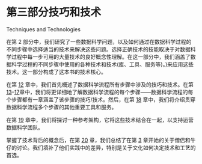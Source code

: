 # 第三部分技巧和技术

Techniques and Technologies

在第 2 部分中，我们研究了一些数据科学问题，以及如何通过在数据科学过程的不同步骤中选择适当的技术来解决这些问题。选择正确技术的技能取决于对数据科学过程中每一步可用的大量技术的良好概念性理解。在这一部分中，我们涵盖了数据科学过程的不同步骤中使用的各种技术和技术(库、工具、服务等)。)来应用这些技术。这一部分构成了这本书的技术核心。

在第 [12](12.html) 章中，我们首先概述了数据科学流程所有步骤中涉及的技巧和技术。在第[13](13.html)–[17](17.html)章中，我们将更详细地了解数据科学流程的每个步骤——数据科学流程的每个步骤都有一章涵盖了该步骤的技巧/技术。然后，在第 [18](18.html) 章中，我们将介绍贯穿数据科学流程多个步骤的其他重要工具和服务。

在第 [19](19.html) 章中，我们将探讨一种参考架构，它将这些技术结合在一起，以支持运营数据科学团队。

掌握了技术背后的概念后，在第 [20](20.html) 章，我们总结了在第 [3](03.html) 章开始的关于僧侣和牛仔的讨论。我们填补了他们实践中的差异，特别是关于文化如何决定技术和工艺的首选。